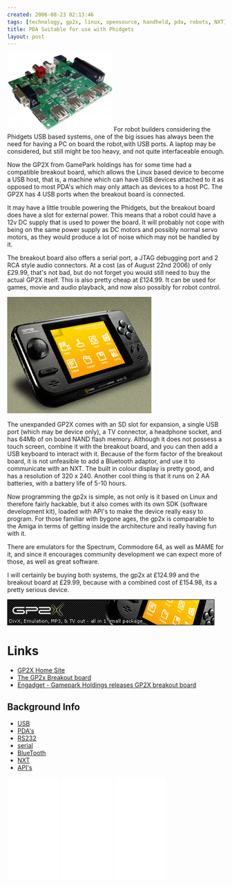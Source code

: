 ```yaml
---
created: 2006-08-23 02:13:46
tags: [technology, gp2x, linux, opensource, handheld, pda, robots, NXT]
title: PDA Suitable for use with Phidgets
layout: post
---
```

![](/galleries/gallery-6-orions-images/387-gp2xbob.jpg)
For robot builders considering the Phidgets USB based systems, one of the big issues has always been the need for having a PC on board the robot,with USB ports. A laptop may be considered, but still might be too heavy, and not quite interfaceable enough.

Now the GP2X from GamePark holdings has for some time had a compatible breakout board, which allows the Linux based device to become a USB host, that is, a machine which can have USB devices attached to it as opposed to most PDA's which may only attach as devices to a host PC. The GP2X has 4 USB ports when the breakout board is connected.

It may have a little trouble powering the Phidgets, but the breakout board does have a slot for external power. This means that a robot could have a 12v DC supply that is used to power the board. It will probably not cope with being on the same power supply as DC motors and possibly normal servo motors, as they would produce a lot of noise which may not be handled by it.

The breakout board also offers a serial port, a JTAG debugging port and 2 RCA style audio connectors. At a cost (as of August 22nd 2006) of only £29.99, that's not bad, but do not forget you would still need to buy the actual GP2X itself. This is also pretty cheap at £124.99. It can be used for games, movie and audio playback, and now also possibly for robot control.

![](/galleries/gallery-6-orions-images/389-newblack.gif)

The unexpanded GP2X comes with an SD slot for expansion, a single USB port (which may be device only), a TV connector, a headphone socket, and has 64Mb of on board NAND flash memory. Although it does not possess a touch screen, combine it with the breakout board, and you can then add a USB keyboard to interact with it. Because of the form factor of the breakout board, it is not unfeasible to add a Bluetooth adaptor, and use it to communicate with an NXT. The built in colour display is pretty good, and has a resolution of 320 x 240. Another cool thing is that it runs on 2 AA batteries, with a battery life of 5-10 hours.

Now programming the gp2x is simple, as not only is it based on Linux and therefore fairly hackable, but it also comes with its own SDK (software development kit), loaded with API's to make the device really easy to program. For those familiar with bygone ages, the gp2x is comparable to the Amiga in terms of getting inside the architecture and really having fun with it.

There are emulators for the Spectrum, Commodore 64, as well as MAME for it, and since it encourages community development we can expect more of those, as well as great software.

I will certainly be buying both systems, the gp2x at £124.99 and the breakout board at £29.99, because with a combined cost of £154.98, its a pretty serious device.

![](/galleries/gallery-6-orions-images/388-gp2x.gif)

# Links

* [GP2X Home Site](http://gp2x.co.uk/go.pl?A694)
* [The GP2x Breakout board](http://gp2x.co.uk/gp2xbreakoutboard.html)
* [Engadget - Gamepark Holdings releases GP2X breakout board](http://www.engadget.com/2006/06/29/gamepark-holdings-releases-gp2x-breakout-board/)

## Background Info

* [USB](/wiki/usb "Universal Serial Bus")
* [PDA's](/wiki/personal_data_assistant "Personal Data Assistant")
* [RS232](/wiki/rs232 "A serial communication standard")
* [serial](/wiki/serial_data_stream "Serial Data Stream")
* [BlueTooth](/wiki/bluetooth "Bluetooth")
* [NXT](/wiki/nxt "Legos NeXT generation robotics kit")
* [API's](/wiki/api "Acronym: Application Programming Interface")

<iframe style="width:120px;height:240px;" marginwidth="0" marginheight="0" scrolling="no" frameborder="0" src="//ws-eu.amazon-adsystem.com/widgets/q?ServiceVersion=20070822&OneJS=1&Operation=GetAdHtml&MarketPlace=GB&source=ss&ref=as_ss_li_til&ad_type=product_link&tracking_id=orionrobots-21&marketplace=amazon&region=GB&placement=B01D8KOZF4&asins=B01D8KOZF4&linkId=5e31910339bc64587ceb3fdaddcf90bd&show_border=true&link_opens_in_new_window=true"></iframe>

<iframe style="width:120px;height:240px;" marginwidth="0" marginheight="0" scrolling="no" frameborder="0" src="//ws-eu.amazon-adsystem.com/widgets/q?ServiceVersion=20070822&OneJS=1&Operation=GetAdHtml&MarketPlace=GB&source=ss&ref=as_ss_li_til&ad_type=product_link&tracking_id=orionrobots-21&marketplace=amazon&region=GB&placement=B01G8WUGWU&asins=B01G8WUGWU&linkId=b0177f40a45270bc688ad07eb216b729&show_border=true&link_opens_in_new_window=true"></iframe>

<iframe style="width:120px;height:240px;" marginwidth="0" marginheight="0" scrolling="no" frameborder="0" src="//ws-eu.amazon-adsystem.com/widgets/q?ServiceVersion=20070822&OneJS=1&Operation=GetAdHtml&MarketPlace=GB&source=ss&ref=as_ss_li_til&ad_type=product_link&tracking_id=orionrobots-21&marketplace=amazon&region=GB&placement=B075FJ767N&asins=B075FJ767N&linkId=d90845f0e292e3bd66ee9a8955f85ce5&show_border=true&link_opens_in_new_window=true"></iframe>